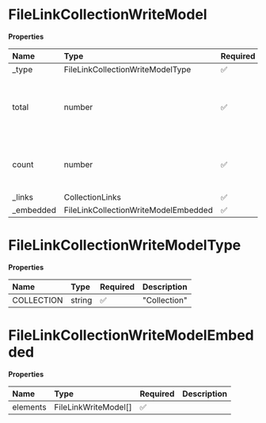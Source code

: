 # FileLinkCollectionWriteModel

**Properties**

| Name       | Type                                 | Required | Description                                               |
| :--------- | :----------------------------------- | :------- | :-------------------------------------------------------- |
| \_type     | FileLinkCollectionWriteModelType     | ✅       |                                                           |
| total      | number                               | ✅       | The total amount of elements available in the collection. |
| count      | number                               | ✅       | Actual amount of elements in this response.               |
| \_links    | CollectionLinks                      | ✅       |                                                           |
| \_embedded | FileLinkCollectionWriteModelEmbedded | ✅       |                                                           |

# FileLinkCollectionWriteModelType

**Properties**

| Name       | Type   | Required | Description  |
| :--------- | :----- | :------- | :----------- |
| COLLECTION | string | ✅       | "Collection" |

# FileLinkCollectionWriteModelEmbedded

**Properties**

| Name     | Type                 | Required | Description |
| :------- | :------------------- | :------- | :---------- |
| elements | FileLinkWriteModel[] | ✅       |             |

<!-- This file was generated by liblab | https://liblab.com/ -->
